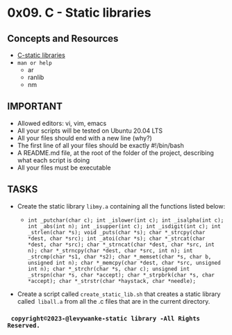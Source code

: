 


# 0x09. C - Static libraries


## Concepts and Resources

* [C-static libraries](https://intranet.alxswe.com/concepts/61)
* `man or help`
    * ar
    * ranlib
    * nm

## IMPORTANT

 * Allowed editors: vi, vim, emacs
 * All your scripts will be tested on Ubuntu 20.04 LTS
 * All your files should end with a new line (why?)
 * The first line of all your files should be exactly #!/bin/bash
 * A README.md file, at the root of the folder of the project, describing what each script is doing
 * All your files must be executable

## TASKS

 * Create the static library `libmy.a` containing all the functions listed below:
   * `int _putchar(char c);
      int _islower(int c);
      int _isalpha(int c);
      int _abs(int n);
      int _isupper(int c);
      int _isdigit(int c);
      int _strlen(char *s);
      void _puts(char *s);
      char *_strcpy(char *dest, char *src);
      int _atoi(char *s);
      char *_strcat(char *dest, char *src);
      char *_strncat(char *dest, char *src, int n);
      char *_strncpy(char *dest, char *src, int n);
      int _strcmp(char *s1, char *s2);
      char *_memset(char *s, char b, unsigned int n);
      char *_memcpy(char *dest, char *src, unsigned int n);
      char *_strchr(char *s, char c);
      unsigned int _strspn(char *s, char *accept);
      char *_strpbrk(char *s, char *accept);
      char *_strstr(char *haystack, char *needle);`

 * Create a script called `create_static_lib.sh` that creates a static library called` liball.a` from all the .c files that are in the current directory.

###                         ` copyright©2023-@levywanke-static library -All Rights Reserved.`
